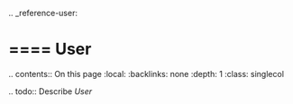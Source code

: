 .. _reference-user:

====
User
====

.. contents:: On this page
    :local:
    :backlinks: none
    :depth: 1
    :class: singlecol

.. todo::
    Describe *User*
